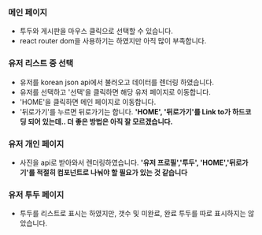 ### 메인 페이지

- 투두와 게시판을 마우스 클릭으로 선택할 수 있습니다.
- react router dom을 사용하기는 하였지만 아직 많이 부족합니다.

### 유저 리스트 중 선택

- 유저를 korean json api에서 불러오고 데이터를 렌더링 하였습니다.
- 유저를 선택하고 '선택'을 클릭하면 해당 유저 페이지로 이동합니다.
- 'HOME'을 클릭하면 메인 페이지로 이동합니다.
- '뒤로가기'를 누르면 뒤로가기는 합니다.
  **'HOME', '뒤로가기'를 Link to가 하드코딩 되어 있는데.. 더 좋은 방법은 아직 잘 모르겠습니다.**

### 유저 개인 페이지

- 사진을 api로 받아와서 렌더링하였습니다.
  **'유저 프로필','투두', 'HOME','뒤로가기'를 적절히 컴포넌트로 나눠야 할 필요가 있는 것 같습니다**

### 유저 투두 페이지

- 투두를 리스트로 표시는 하였지만, 갯수 및 미완료, 완료 투두를 따로 표시하지는 않았습니다.
